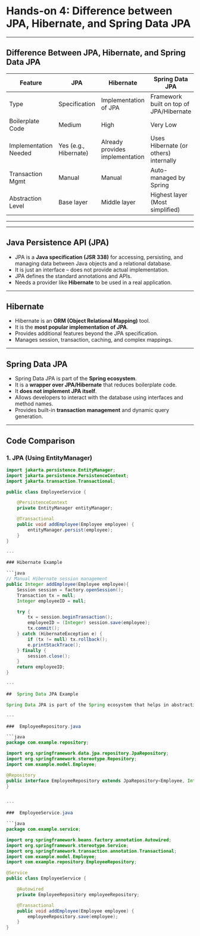 #  Hands-on 4: Difference between JPA, Hibernate, and Spring Data JPA

---

##  Difference Between JPA, Hibernate, and Spring Data JPA

| Feature               | JPA                         | Hibernate                       | Spring Data JPA                            |
|----------------------|-----------------------------|----------------------------------|--------------------------------------------|
| Type                 | Specification               | Implementation of JPA           | Framework built on top of JPA/Hibernate    |
| Boilerplate Code     | Medium                      | High                             | Very Low                                   |
| Implementation Needed| Yes (e.g., Hibernate)       | Already provides implementation | Uses Hibernate (or others) internally      |
| Transaction Mgmt     | Manual                      | Manual                           | Auto-managed by Spring                     |
| Abstraction Level    | Base layer                  | Middle layer                     | Highest layer (Most simplified)            |

---

---

##  Java Persistence API (JPA)

- JPA is a **Java specification (JSR 338)** for accessing, persisting, and managing data between Java objects and a relational database.
- It is just an interface – does not provide actual implementation.
- JPA defines the standard annotations and APIs.
- Needs a provider like **Hibernate** to be used in a real application.

---

##  Hibernate

- Hibernate is an **ORM (Object Relational Mapping)** tool.
- It is the **most popular implementation of JPA**.
- Provides additional features beyond the JPA specification.
- Manages session, transaction, caching, and complex mappings.

---

##  Spring Data JPA

- Spring Data JPA is part of the **Spring ecosystem**.
- It is a **wrapper over JPA/Hibernate** that reduces boilerplate code.
- It **does not implement JPA itself**.
- Allows developers to interact with the database using interfaces and method names.
- Provides built-in **transaction management** and dynamic query generation.

---

##  Code Comparison

###  1. JPA (Using EntityManager)

```java
import jakarta.persistence.EntityManager;
import jakarta.persistence.PersistenceContext;
import jakarta.transaction.Transactional;

public class EmployeeService {

    @PersistenceContext
    private EntityManager entityManager;

    @Transactional
    public void addEmployee(Employee employee) {
        entityManager.persist(employee);
    }
}

---

### Hibernate Example

```java
// Manual Hibernate session management
public Integer addEmployee(Employee employee){
    Session session = factory.openSession();
    Transaction tx = null;
    Integer employeeID = null;

    try {
        tx = session.beginTransaction();
        employeeID = (Integer) session.save(employee); 
        tx.commit();
    } catch (HibernateException e) {
        if (tx != null) tx.rollback();
        e.printStackTrace(); 
    } finally {
        session.close(); 
    }
    return employeeID;
}

---

##  Spring Data JPA Example

Spring Data JPA is part of the Spring ecosystem that helps in abstracting boilerplate code for database access. It internally uses JPA (with Hibernate by default) and allows you to interact with databases using simple interfaces.

---

###  EmployeeRepository.java

```java
package com.example.repository;

import org.springframework.data.jpa.repository.JpaRepository;
import org.springframework.stereotype.Repository;
import com.example.model.Employee;

@Repository
public interface EmployeeRepository extends JpaRepository<Employee, Integer> {
}


---

###  EmployeeService.java

```java
package com.example.service;

import org.springframework.beans.factory.annotation.Autowired;
import org.springframework.stereotype.Service;
import org.springframework.transaction.annotation.Transactional;
import com.example.model.Employee;
import com.example.repository.EmployeeRepository;

@Service
public class EmployeeService {

    @Autowired
    private EmployeeRepository employeeRepository;

    @Transactional
    public void addEmployee(Employee employee) {
        employeeRepository.save(employee);
    }
}

